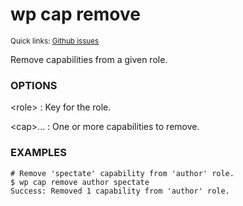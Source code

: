 # wp cap remove

<small>Quick links: <a href="https://github.com/issues?q=is%3Aopen+label%3Acommand%3Acap-remove+sort%3Aupdated-desc+org%3Awp-cli">Github issues</a></small>

Remove capabilities from a given role.

### OPTIONS

&lt;role&gt;
: Key for the role.

&lt;cap&gt;...
: One or more capabilities to remove.

### EXAMPLES

    # Remove 'spectate' capability from 'author' role.
    $ wp cap remove author spectate
    Success: Removed 1 capability from 'author' role.



